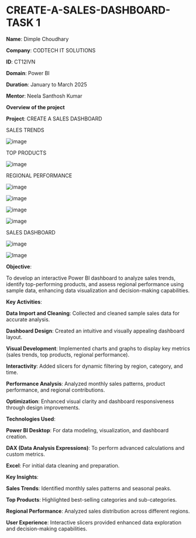 # CREATE-A-SALES-DASHBOARD-TASK 1

**Name**: Dimple Choudhary

**Company**: CODTECH IT SOLUTIONS

**ID**: CT12IVN

**Domain**: Power BI

**Duration**: January to March 2025

**Mentor**: Neela Santhosh Kumar

**Overview of the project**

**Project**: CREATE A SALES DASHBOARD

SALES TRENDS

![image](https://github.com/user-attachments/assets/392fba94-d280-4b7b-b34a-adbe4a00b402)

TOP PRODUCTS

![image](https://github.com/user-attachments/assets/c0561ed1-7f0c-4d8d-aafa-848451f05135)

REGIONAL PERFORMANCE

![image](https://github.com/user-attachments/assets/ff27c91f-927e-4d27-87e6-28140c2ce4f8)

![image](https://github.com/user-attachments/assets/e621cdd1-095f-4443-b877-6f60518bcc24)

![image](https://github.com/user-attachments/assets/e94022a5-1463-4a58-9f38-78ebe44b1b2c)

![image](https://github.com/user-attachments/assets/8bd1f2b0-3c94-443f-bccd-0a902dd3c44b)

SALES DASHBOARD

![image](https://github.com/user-attachments/assets/8ecb63fc-c0ba-44b8-b7fa-e1ddfb899276)

![Image](https://github.com/user-attachments/assets/72d0e0d7-84a7-4986-928a-abb4fb391fa8)


**Objective**:

To develop an interactive Power BI dashboard to analyze sales trends, identify top-performing products, and assess regional performance using sample data, enhancing data visualization and decision-making capabilities.

**Key Activities**:

**Data Import and Cleaning**: Collected and cleaned sample sales data for accurate analysis.

**Dashboard Design**: Created an intuitive and visually appealing dashboard layout.

**Visual Development**: Implemented charts and graphs to display key metrics (sales trends, top products, regional performance).

**Interactivity**: Added slicers for dynamic filtering by region, category, and time.

**Performance Analysis**: Analyzed monthly sales patterns, product performance, and regional contributions.

**Optimization**: Enhanced visual clarity and dashboard responsiveness through design improvements.

**Technologies Used**:

**Power BI Desktop**: For data modeling, visualization, and dashboard creation.

**DAX (Data Analysis Expressions)**: To perform advanced calculations and custom metrics.

**Excel**: For initial data cleaning and preparation.

**Key Insights**:

**Sales Trends**: Identified monthly sales patterns and seasonal peaks.

**Top Products**: Highlighted best-selling categories and sub-categories.

**Regional Performance**: Analyzed sales distribution across different regions.

**User Experience**: Interactive slicers provided enhanced data exploration and decision-making capabilities.




